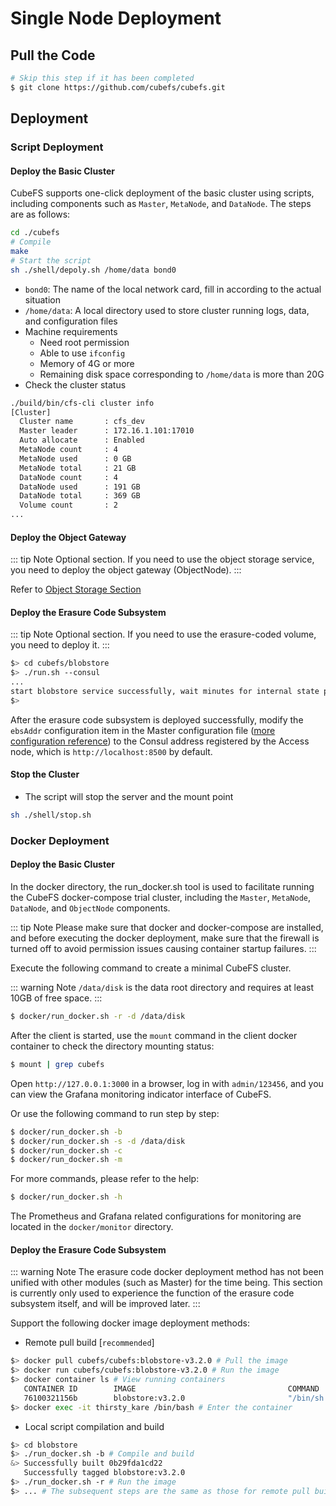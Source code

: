 # Single Node Deployment

## Pull the Code
``` bash
# Skip this step if it has been completed
$ git clone https://github.com/cubefs/cubefs.git
```
## Deployment

### Script Deployment

#### Deploy the Basic Cluster
CubeFS supports one-click deployment of the basic cluster using scripts, including components such as `Master`, `MetaNode`, and `DataNode`. The steps are as follows:
```bash
cd ./cubefs
# Compile
make
# Start the script
sh ./shell/depoly.sh /home/data bond0
```
+ `bond0`: The name of the local network card, fill in according to the actual situation
+ `/home/data`: A local directory used to store cluster running logs, data, and configuration files
+ Machine requirements
  + Need root permission
  + Able to use `ifconfig`
  + Memory of 4G or more
  + Remaining disk space corresponding to `/home/data` is more than 20G
+ Check the cluster status
```bash
./build/bin/cfs-cli cluster info
[Cluster]
  Cluster name       : cfs_dev
  Master leader      : 172.16.1.101:17010
  Auto allocate      : Enabled
  MetaNode count     : 4
  MetaNode used      : 0 GB
  MetaNode total     : 21 GB
  DataNode count     : 4
  DataNode used      : 191 GB
  DataNode total     : 369 GB
  Volume count       : 2
...
```

#### Deploy the Object Gateway

::: tip Note
Optional section. If you need to use the object storage service, you need to deploy the object gateway (ObjectNode).
:::

Refer to [Object Storage Section](../user-guide/objectnode.md)

#### Deploy the Erasure Code Subsystem

::: tip Note
Optional section. If you need to use the erasure-coded volume, you need to deploy it.
:::

``` bash
$> cd cubefs/blobstore
$> ./run.sh --consul
...
start blobstore service successfully, wait minutes for internal state preparation
$>
```

After the erasure code subsystem is deployed successfully, modify the `ebsAddr` configuration item in the Master configuration file ([more configuration reference](../maintenance/configs/master.md)) to the Consul address registered by the Access node, which is `http://localhost:8500` by default.

#### Stop the Cluster
+ The script will stop the server and the mount point
```bash
sh ./shell/stop.sh
```

### Docker Deployment

#### Deploy the Basic Cluster
In the docker directory, the run_docker.sh tool is used to facilitate running the CubeFS docker-compose trial cluster, including the `Master`, `MetaNode`, `DataNode`, and `ObjectNode` components.

::: tip Note
Please make sure that docker and docker-compose are installed, and before executing the docker deployment, make sure that the firewall is turned off to avoid permission issues causing container startup failures.
:::

Execute the following command to create a minimal CubeFS cluster.

::: warning Note
`/data/disk` is the data root directory and requires at least 10GB of free space.
:::

```bash
$ docker/run_docker.sh -r -d /data/disk
```

After the client is started, use the `mount` command in the client docker container to check the directory mounting status:

```bash
$ mount | grep cubefs
```

Open `http://127.0.0.1:3000` in a browser, log in with `admin/123456`, and you can view the Grafana monitoring indicator interface of CubeFS.

Or use the following command to run step by step:

```bash
$ docker/run_docker.sh -b
$ docker/run_docker.sh -s -d /data/disk
$ docker/run_docker.sh -c
$ docker/run_docker.sh -m
```

For more commands, please refer to the help:

```bash
$ docker/run_docker.sh -h
```
The Prometheus and Grafana related configurations for monitoring are located in the `docker/monitor` directory.


#### Deploy the Erasure Code Subsystem

::: warning Note
The erasure code docker deployment method has not been unified with other modules (such as Master) for the time being. This section is currently only used to experience the function of the erasure code subsystem itself, and will be improved later.
:::

Support the following docker image deployment methods:

- Remote pull build [`recommended`]

``` bash
$> docker pull cubefs/cubefs:blobstore-v3.2.0 # Pull the image
$> docker run cubefs/cubefs:blobstore-v3.2.0 # Run the image
$> docker container ls # View running containers
   CONTAINER ID        IMAGE                                  COMMAND                  CREATED             STATUS              PORTS               NAMES
   76100321156b        blobstore:v3.2.0                       "/bin/sh -c /apps/..."   4 minutes ago       Up 4 minutes                            thirsty_kare
$> docker exec -it thirsty_kare /bin/bash # Enter the container
```

- Local script compilation and build

``` bash
$> cd blobstore
$> ./run_docker.sh -b # Compile and build
&> Successfully built 0b29fda1cd22
   Successfully tagged blobstore:v3.2.0
$> ./run_docker.sh -r # Run the image
$> ... # The subsequent steps are the same as those for remote pull build
```
